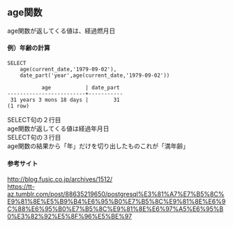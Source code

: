 ## age関数
age関数が返してくる値は、経過燃月日

#### 例）年齢の計算
~~~
SELECT
	age(current_date,'1979-09-02'),
	date_part('year',age(current_date,'1979-09-02'))

           age           | date_part 
-------------------------+-----------
 31 years 3 mons 18 days |        31
(1 row)
~~~
SELECT句の２行目<br>
age関数が返してくる値は経過年月日<br>
SELECT句の３行目<br>
age関数の結果から「年」だけを切り出したものこれが「満年齢」<br>

#### 参考サイト
http://blog.fusic.co.jp/archives/1512/<br>
https://tt-az.tumblr.com/post/88635219650/postgresql%E3%81%A7%E7%B5%8C%E9%81%8E%E5%B9%B4%E6%95%B0%E7%B5%8C%E9%81%8E%E6%9C%88%E6%95%B0%E7%B5%8C%E9%81%8E%E6%97%A5%E6%95%B0%E3%82%92%E5%8F%96%E5%BE%97
